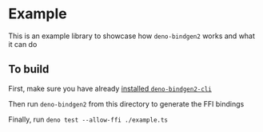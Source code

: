 # Example

This is an example library to showcase how `deno-bindgen2` works and what it can do

## To build

First, make sure you have already [installed `deno-bindgen2-cli`](../../README.md#to-use)

Then run `deno-bindgen2` from this directory to generate the FFI bindings

Finally, run `deno test --allow-ffi ./example.ts`
